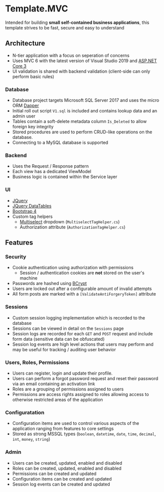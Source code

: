 # Template.MVC
Intended for building **small self-contained business applications**, this template strives to be fast, secure and easy to understand

## Architecture
 - N-tier application with a focus on seperation of concerns
 - Uses MVC 6 with the latest version of Visual Studio 2019 and [ASP.NET Core 3](https://asp.net)
 - UI validation is shared with backend validation (client-side can only perform basic rules)

### Database
- Database project targets Microsoft SQL Server 2017 and uses the micro ORM [Dapper](https://github.com/StackExchange/Dapper)
- Initial roll out script `V1.sql` is included and contains lookup data and an admin user
- Tables contain a soft-delete metadata column `Is_Deleted` to allow foreign key integrity
- Stored procedures are used to perform CRUD-like operations on the database.
- Connecting to a MySQL database is supported

### Backend
- Uses the Request / Response pattern
- Each view has a dedicated ViewModel
- Business logic is contained within the Service layer

### UI
- [JQuery](https://jquery.com/)
- [JQuery DataTables](https://datatables.net/)
- [Bootstrap 4](https://getbootstrap.com/)
- Custom tag helpers
	- [Multiselect](https://developer.snapappointments.com/bootstrap-select/) dropdown (`MultiselectTagHelper.cs`)
	- Authorization attribute (`AuthorizationTagHelper.cs`)

## Features
### Security
- Cookie authentication using authorization with permissions
	- Session / authentication cookies are **not** stored on the user's machine
- Passwords are hashed using [BCrypt](https://github.com/BcryptNet/bcrypt.net)
- Users are locked out after a configurable amount of invalid attempts
- All form posts are marked with a `[ValidateAntiForgeryToken]` attribute

### Sessions
- Custom session logging implementation which is recorded to the database
- Sessions can be viewed in detail on the `Sessions` page
- Session logs are recorded for each `GET` and `POST` request and include form data (sensitive data can be obfuscated)
- Session log events are high level actions that users may perform and may be useful for tracking / auditing user behavior

### Users, Roles, Permissions
- Users can register, login and update their profile.
- Users can perform a forgot password request and reset their password via an email containing an activation link
- Roles are a grouping of permissions assigned to users
- Permissions are access rights assigned to roles allowing access to otherwise restricted areas of the application

### Configuratation
- Configuration items are used to control various aspects of the application ranging from features to core settings
- Stored as strong MSSQL types (`boolean`, `datetime`, `date`, `time`, `decimal`, `int`, `money`, `string`)

### Admin
- Users can be created, updated, enabled and disabled
- Roles can be created, updated, enabled and disabled
- Permissions can be created and updated
- Configuration items can be created and updated
- Session log events can be created and updated
